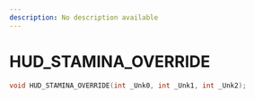 ```yaml
---
description: No description available 
---
```


# HUD_STAMINA_OVERRIDE

```cpp
void HUD_STAMINA_OVERRIDE(int _Unk0, int _Unk1, int _Unk2);
```